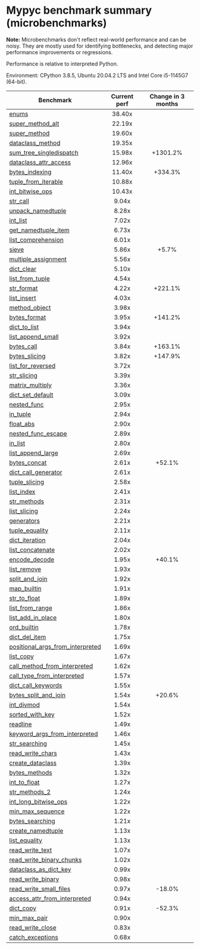 # Mypyc benchmark summary (microbenchmarks)

**Note:** Microbenchmarks don't reflect real-world performance and can be noisy.
           They are mostly used for identifying bottlenecks, and detecting major performance
           improvements or regressions.

Performance is relative to interpreted Python.

Environment: CPython 3.8.5, Ubuntu 20.04.2 LTS and Intel Core i5-1145G7 (64-bit).

| Benchmark | Current perf | Change in 3 months |
| --- | :---: | :---: |
| [enums](benchmarks/enums.md) | 38.40x |  |
| [super_method_alt](benchmarks/super_method_alt.md) | 22.19x |  |
| [super_method](benchmarks/super_method.md) | 19.60x |  |
| [dataclass_method](benchmarks/dataclass_method.md) | 19.35x |  |
| [sum_tree_singledispatch](benchmarks/sum_tree_singledispatch.md) | 15.98x | +1301.2% |
| [dataclass_attr_access](benchmarks/dataclass_attr_access.md) | 12.96x |  |
| [bytes_indexing](benchmarks/bytes_indexing.md) | 11.40x | +334.3% |
| [tuple_from_iterable](benchmarks/tuple_from_iterable.md) | 10.88x |  |
| [int_bitwise_ops](benchmarks/int_bitwise_ops.md) | 10.43x |  |
| [str_call](benchmarks/str_call.md) | 9.04x |  |
| [unpack_namedtuple](benchmarks/unpack_namedtuple.md) | 8.28x |  |
| [int_list](benchmarks/int_list.md) | 7.02x |  |
| [get_namedtuple_item](benchmarks/get_namedtuple_item.md) | 6.73x |  |
| [list_comprehension](benchmarks/list_comprehension.md) | 6.01x |  |
| [sieve](benchmarks/sieve.md) | 5.86x | +5.7% |
| [multiple_assignment](benchmarks/multiple_assignment.md) | 5.56x |  |
| [dict_clear](benchmarks/dict_clear.md) | 5.10x |  |
| [list_from_tuple](benchmarks/list_from_tuple.md) | 4.54x |  |
| [str_format](benchmarks/str_format.md) | 4.22x | +221.1% |
| [list_insert](benchmarks/list_insert.md) | 4.03x |  |
| [method_object](benchmarks/method_object.md) | 3.98x |  |
| [bytes_format](benchmarks/bytes_format.md) | 3.95x | +141.2% |
| [dict_to_list](benchmarks/dict_to_list.md) | 3.94x |  |
| [list_append_small](benchmarks/list_append_small.md) | 3.92x |  |
| [bytes_call](benchmarks/bytes_call.md) | 3.84x | +163.1% |
| [bytes_slicing](benchmarks/bytes_slicing.md) | 3.82x | +147.9% |
| [list_for_reversed](benchmarks/list_for_reversed.md) | 3.72x |  |
| [str_slicing](benchmarks/str_slicing.md) | 3.39x |  |
| [matrix_multiply](benchmarks/matrix_multiply.md) | 3.36x |  |
| [dict_set_default](benchmarks/dict_set_default.md) | 3.09x |  |
| [nested_func](benchmarks/nested_func.md) | 2.95x |  |
| [in_tuple](benchmarks/in_tuple.md) | 2.94x |  |
| [float_abs](benchmarks/float_abs.md) | 2.90x |  |
| [nested_func_escape](benchmarks/nested_func_escape.md) | 2.89x |  |
| [in_list](benchmarks/in_list.md) | 2.80x |  |
| [list_append_large](benchmarks/list_append_large.md) | 2.69x |  |
| [bytes_concat](benchmarks/bytes_concat.md) | 2.61x | +52.1% |
| [dict_call_generator](benchmarks/dict_call_generator.md) | 2.61x |  |
| [tuple_slicing](benchmarks/tuple_slicing.md) | 2.58x |  |
| [list_index](benchmarks/list_index.md) | 2.41x |  |
| [str_methods](benchmarks/str_methods.md) | 2.31x |  |
| [list_slicing](benchmarks/list_slicing.md) | 2.24x |  |
| [generators](benchmarks/generators.md) | 2.21x |  |
| [tuple_equality](benchmarks/tuple_equality.md) | 2.11x |  |
| [dict_iteration](benchmarks/dict_iteration.md) | 2.04x |  |
| [list_concatenate](benchmarks/list_concatenate.md) | 2.02x |  |
| [encode_decode](benchmarks/encode_decode.md) | 1.95x | +40.1% |
| [list_remove](benchmarks/list_remove.md) | 1.93x |  |
| [split_and_join](benchmarks/split_and_join.md) | 1.92x |  |
| [map_builtin](benchmarks/map_builtin.md) | 1.91x |  |
| [str_to_float](benchmarks/str_to_float.md) | 1.89x |  |
| [list_from_range](benchmarks/list_from_range.md) | 1.86x |  |
| [list_add_in_place](benchmarks/list_add_in_place.md) | 1.80x |  |
| [ord_builtin](benchmarks/ord_builtin.md) | 1.78x |  |
| [dict_del_item](benchmarks/dict_del_item.md) | 1.75x |  |
| [positional_args_from_interpreted](benchmarks/positional_args_from_interpreted.md) | 1.69x |  |
| [list_copy](benchmarks/list_copy.md) | 1.67x |  |
| [call_method_from_interpreted](benchmarks/call_method_from_interpreted.md) | 1.62x |  |
| [call_type_from_interpreted](benchmarks/call_type_from_interpreted.md) | 1.57x |  |
| [dict_call_keywords](benchmarks/dict_call_keywords.md) | 1.55x |  |
| [bytes_split_and_join](benchmarks/bytes_split_and_join.md) | 1.54x | +20.6% |
| [int_divmod](benchmarks/int_divmod.md) | 1.54x |  |
| [sorted_with_key](benchmarks/sorted_with_key.md) | 1.52x |  |
| [readline](benchmarks/readline.md) | 1.49x |  |
| [keyword_args_from_interpreted](benchmarks/keyword_args_from_interpreted.md) | 1.46x |  |
| [str_searching](benchmarks/str_searching.md) | 1.45x |  |
| [read_write_chars](benchmarks/read_write_chars.md) | 1.43x |  |
| [create_dataclass](benchmarks/create_dataclass.md) | 1.39x |  |
| [bytes_methods](benchmarks/bytes_methods.md) | 1.32x |  |
| [int_to_float](benchmarks/int_to_float.md) | 1.27x |  |
| [str_methods_2](benchmarks/str_methods_2.md) | 1.24x |  |
| [int_long_bitwise_ops](benchmarks/int_long_bitwise_ops.md) | 1.22x |  |
| [min_max_sequence](benchmarks/min_max_sequence.md) | 1.22x |  |
| [bytes_searching](benchmarks/bytes_searching.md) | 1.21x |  |
| [create_namedtuple](benchmarks/create_namedtuple.md) | 1.13x |  |
| [list_equality](benchmarks/list_equality.md) | 1.13x |  |
| [read_write_text](benchmarks/read_write_text.md) | 1.07x |  |
| [read_write_binary_chunks](benchmarks/read_write_binary_chunks.md) | 1.02x |  |
| [dataclass_as_dict_key](benchmarks/dataclass_as_dict_key.md) | 0.99x |  |
| [read_write_binary](benchmarks/read_write_binary.md) | 0.98x |  |
| [read_write_small_files](benchmarks/read_write_small_files.md) | 0.97x | -18.0% |
| [access_attr_from_interpreted](benchmarks/access_attr_from_interpreted.md) | 0.94x |  |
| [dict_copy](benchmarks/dict_copy.md) | 0.91x | -52.3% |
| [min_max_pair](benchmarks/min_max_pair.md) | 0.90x |  |
| [read_write_close](benchmarks/read_write_close.md) | 0.83x |  |
| [catch_exceptions](benchmarks/catch_exceptions.md) | 0.68x |  |
